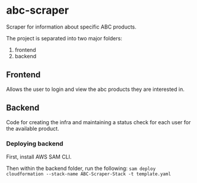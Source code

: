 # abc-scraper
Scraper for information about specific ABC products.

The project is separated into two major folders:
1) frontend
2) backend

## Frontend

Allows the user to login and view the abc products they are interested in.

## Backend

Code for creating the infra and maintaining a status check for each user for the available product.

### Deploying backend

First, install AWS SAM CLI.

Then within the backend folder, run the following:
`sam deploy cloudformation --stack-name ABC-Scraper-Stack -t template.yaml`